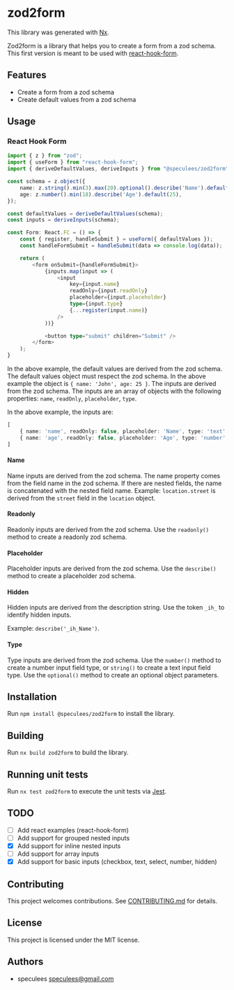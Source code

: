 # zod2form

This library was generated with [Nx](https://nx.dev).

Zod2form is a library that helps you to create a form from a zod schema. This first version is meant to be used with [react-hook-form](https://react-hook-form.com).

## Features

- Create a form from a zod schema
- Create default values from a zod schema

## Usage

### React Hook Form

```ts
import { z } from "zod";
import { useForm } from "react-hook-form";
import { deriveDefaultValues, deriveInputs } from "@speculees/zod2form";

const schema = z.object({
    name: z.string().min(3).max(20).optional().describe('Name').default('John'),
    age: z.number().min(18).describe('Age').default(25),
});

const defaultValues = deriveDefaultValues(schema);
const inputs = deriveInputs(schema);

const Form: React.FC = () => {
    const { register, handleSubmit } = useForm({ defaultValues }); 
    const handleFormSubmit = handleSubmit(data => console.log(data));

    return (
        <form onSubmit={handleFormSubmit}>
            {inputs.map(input => (
                <input
                    key={input.name}
                    readOnly={input.readOnly}
                    placeholder={input.placeholder}
                    type={input.type}
                    {...register(input.name)}
                />
            ))}

            <button type="submit" children="Submit" />
        </form>
    );
}
```

In the above example, the default values are derived from the zod schema. The default values object must respect the zod schema. In the above example the object is `{ name: 'John', age: 25 }`.
The inputs are derived from the zod schema. The inputs are an array of objects with the following properties: `name`, `readOnly`, `placeholder`, `type`.

In the above example, the inputs are:

```ts
[
    { name: 'name', readOnly: false, placeholder: 'Name', type: 'text' },
    { name: 'age', readOnly: false, placeholder: 'Age', type: 'number' } 
]
```

#### Name

Name inputs are derived from the zod schema. The name property comes from the field name in the zod schema. If there are nested fields, the name is concatenated with the nested field name. Example: `location.street` is derived from the `street` field in the `location` object.

#### Readonly

Readonly inputs are derived from the zod schema. Use the `readonly()` method to create a readonly zod schema.

#### Placeholder

Placeholder inputs are derived from the zod schema. Use the `describe()` method to create a placeholder zod schema.

#### Hidden

Hidden inputs are derived from the description string. Use the token `_ih_` to identify hidden inputs.

Example: `describe('_ih_Name')`.

#### Type

Type inputs are derived from the zod schema. Use the `number()` method to create a number input field type, or `string()` to create a text input field type. Use the `optional()` method to create an optional object parameters.

## Installation

Run `npm install @speculees/zod2form` to install the library.

## Building

Run `nx build zod2form` to build the library.

## Running unit tests

Run `nx test zod2form` to execute the unit tests via [Jest](https://jestjs.io).

## TODO

- [ ] Add react examples (react-hook-form)
- [ ] Add support for grouped nested inputs
- [x] Add support for inline nested inputs
- [ ] Add support for array inputs
- [x] Add support for basic inputs (checkbox, text, select, number, hidden)

## Contributing

This project welcomes contributions. See [CONTRIBUTING.md](https://github.com/speculees/zod2form/blob/main/CONTRIBUTING.md) for details.

## License

This project is licensed under the MIT license.

## Authors

- speculees <speculees@gmail.com>
